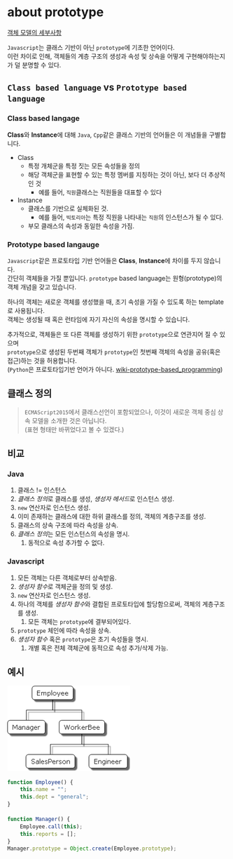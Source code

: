 # about prototype

[객체 모델의 세부사항](https://developer.mozilla.org/ko/docs/Web/JavaScript/Guide/Details_of_the_Object_Model)

`Javascript`는 클래스 기반이 아닌 `prototype`에 기초한 언어이다.  
이런 차이로 인해, 객체들의 계층 구조의 생성과 속성 및 상속을 어떻게 구현해야하는지가 덜 분명할 수 있다.  

## `Class based language` vs `Prototype based language`

### Class based langage

**Class**와 **Instance**에 대해 `Java`, `Cpp`같은 클래스 기반의 언어들은 이 개념들을 구별합니다.  

- Class
  - 특정 개체군을 특정 짓는 모든 속성들을 정의
  - 해당 객체군을 표현할 수 있는 특정 멤버를 지칭하는 것이 아닌, 보다 더 추상적인 것
    - 예를 들어, `직원`클래스는 직원들을 대표할 수 있다
- Instance
  - 클래스를 기반으로 실체화된 것.
    - 예를 들어, `빅토리아`는 특정 직원을 나타내는 `직원`의 인스턴스가 될 수 있다.  
  - 부모 클래스의 속성과 동일한 속성을 가짐.

### Prototype based langauge

`Javascript`같은 프로토타입 기반 언어들은 **Class**, **Instance**에 차이를 두지 않습니다.  
간단히 객체들을 가질 뿐입니다. `prototype` based language는 원형(prototype)의 객체 개념을 갖고 있습니다.  

하나의 객체는 새로운 객체를 생성했을 때, 초기 속성을 가질 수 있도록 하는 template로 사용됩니다.  
객체는 생성될 때 혹은 런타임에 자기 자신의 속성을 명시할 수 있습니다.  

추가적으로, 객체들은 또 다른 객체를 생성하기 위한 `prototype`으로 연관지어 질 수 있으며  
`prototype`으로 생성된 두번째 객체가 `prototype`인 첫번째 객체의 속성을 공유(혹은 접근)하는 것을 허용합니다.  
(`Python`은 프로토타입기반 언어가 아니다. [wiki-prototype-based_programming](https://en.wikipedia.org/wiki/Prototype-based_programming))  

## 클래스 정의

> `ECMAScript2015`에서 클래스선언이 포함되었으나, 이것이 새로운 객체 중심 상속 모델을 소개한 것은 아닙니다.  
> (표현 형태만 바뀌었다고 볼 수 있겠다.)

## 비교

### Java

1. 클래스 != 인스턴스
2. *클래스 정의*로 클래스를 생성, *생성자 메서드*로 인스턴스 생성.
3. `new` 연산자로 인스턴스 생성.
4. 이미 존재하는 클래스에 대한 하위 클래스를 정의, 객체의 계층구조를 생성.
5. 클래스의 상속 구조에 따라 속성을 상속.
6. *클래스 정의*는 모든 인스턴스의 속성을 명시.
   1. 동적으로 속성 추가할 수 없다.

### Javascript

1. 모든 객체는 다른 객체로부터 상속받음.
2. *생성자 함수*로 객체군을 정의 및 생성.
3. `new` 연산자로 인스턴스 생성.
4. 하나의 객체를 *생성자 함수*와 결합된 프로토타입에 할당함으로써, 객체의 계층구조를 생성.
   1. 모든 객체는 `prototype`에 결부되어있다.
5. `prototype` 체인에 따라 속성을 상속.
6. *생성자 함수* 혹은 `prototype`은 초기 속성들을 명시.
   1. 개별 혹은 전체 객체군에 동적으로 속성 추가/삭제 가능.

## 예시

![직원 객체의 계층 구조](./figure8.1.png)

```js
function Employee() {
    this.name = "";
    this.dept = "general";
}

function Manager() {
    Employee.call(this);
    this.reports = [];
}
Manager.prototype = Object.create(Employee.prototype);

```
